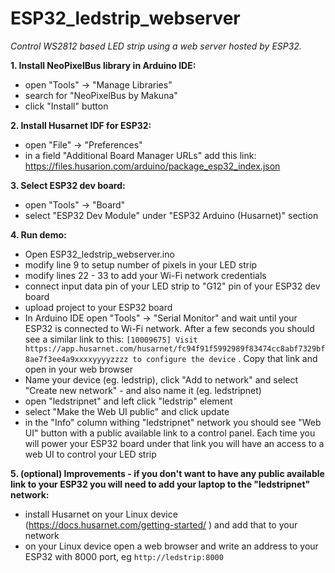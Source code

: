# ESP32_ledstrip_webserver
*Control WS2812 based LED strip using a web server hosted by ESP32.*

**1. Install NeoPixelBus library in Arduino IDE:**
* open "Tools" -> "Manage Libraries"
* search for "NeoPixelBus by Makuna"
* click "Install" button

**2. Install Husarnet IDF for ESP32:**
* open "File" -> "Preferences"
* in a field "Additional Board Manager URLs" add this link: https://files.husarion.com/arduino/package_esp32_index.json

**3. Select ESP32 dev board:**
* open "Tools" -> "Board"
* select "ESP32 Dev Module" under "ESP32 Arduino (Husarnet)" section

**4. Run demo:**
* Open ESP32_ledstrip_webserver.ino
* modify line 9 to setup number of pixels in your LED strip
* modify lines 22 - 33 to add your Wi-Fi network credentials
* connect input data pin of your LED strip to "G12" pin of your ESP32 dev board
* upload project to your ESP32 board 
* In Arduino IDE open "Tools" -> "Serial Monitor" and wait until your ESP32 is connected to Wi-Fi network. After a few seconds you should see a similar link to this: ```[10009675] Visit https://app.husarnet.com/husarnet/fc94f91f5992989f83474cc8abf7329bf8ae7f3ee4a9xxxxyyyyzzzz to configure the device``` . Copy that link and open in your web browser
* Name your device (eg. ledstrip), click "Add to network" and select "Create new network" - and also name it (eg. ledstripnet)
* open "ledstripnet" and left click "ledstrip" element
* select "Make the Web UI public" and click update
* in the "Info" column withing "ledstripnet" network you should see "Web UI" button with a public available link to a control panel. Each time you will power your ESP32 board under that link you will have an access to a web UI to control your LED strip

**5. (optional) Improvements - if you don't want to have any public available link to your ESP32 you will need to add your laptop to the "ledstripnet" network:**
* install Husarnet on your Linux device (https://docs.husarnet.com/getting-started/ ) and add that to your network
* on your Linux device open a web browser and write an address to your ESP32 with 8000 port, eg `http://ledstrip:8000`


